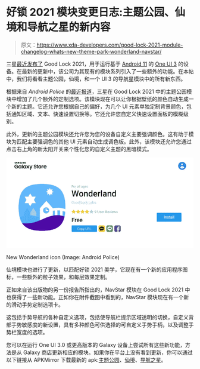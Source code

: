 # 好锁 2021 模块变更日志:主题公园、仙境和导航之星的新内容

> 原文：<https://www.xda-developers.com/good-lock-2021-module-changelog-whats-new-theme-park-wonderland-navstar/>

三星[最近发布了](https://www.xda-developers.com/samsung-good-lock-2021-modules-one-ui-3-android-11/) Good Lock 2021，用于运行基于 [Android 11](https://www.xda-developers.com/tag/android-11/) 的 [One UI 3](https://www.xda-developers.com/tag/samsung-one-ui-3-0/) 的设备。在最新的更新中，该公司为其现有的模块系列引入了一些额外的功能。在本帖中，我们将看看主题公园，仙境，和一个 UI 3 的导航星模块中的所有新东西。

根据来自 *Android Police* 的[最近报道](https://www.androidpolice.com/2021/01/21/good-lock-modules-theme-park-and-wonderland-get-new-features-in-one-ui-3-update/)，三星在 Good Lock 2021 中的主题公园模块中增加了几个额外的定制选项。该模块现在可以让你根据壁纸的颜色自动生成一个新的主题。它还允许您根据自己的偏好，为几个 UI 元素单独定制背景颜色，包括通知区域、文本、快速设置切换等。它还允许您自定义快速设置面板的模糊级别。

此外，更新的主题公园模块还允许您为您的设备自定义主要强调颜色。这有助于模块为匹配主要强调色的其他 UI 元素自动生成调色板。此外，该模块还允许您通过点击右上角的新太阳开关来个性化您的自定义主题的黑暗模式。

 <picture>![New Wonderland Good Lock module icon](img/e6527ec98e55df1f8b0aa9ed2ed9ef3c.png)</picture> 

New Wonderland icon (Image: Android Police)

仙境模块也进行了更新，以匹配好锁 2021 美学，它现在有一个新的应用程序图标，一些额外的粒子效果，和每层效果定制。

正如来自该出版物的另一份报告所指出的，NavStar 模块在 Good Lock 2021 中也获得了一些新功能。正如你在附件截图中看到的，NavStar 模块现在有一个新的滑动手势定制选项卡。

这包括手势导航的各种自定义选项，包括使导航栏提示区域透明的切换，自定义背部手势敏感度的新设置，具有多种颜色可供选择的可自定义手势手柄，以及调整手势栏宽度的选项。

您可以在运行 One UI 3.0 或更高版本的 Galaxy 设备上尝试所有这些新功能，方法是从 Galaxy 商店更新相应的模块。如果你在平台上没有看到更新，你可以通过以下链接从 APKMirror 下载最新的 apk:[主题公园](https://www.apkmirror.com/apk/samsung-electronics-co-ltd/samsung-theme-park/samsung-theme-park-1-0-08-2-release/)、[仙境](https://www.apkmirror.com/apk/samsung-electronics-co-ltd/wonderland/wonderland-1-1-07-release/wonderland-1-1-07-android-apk-download/)、[导航之星](https://www.apkmirror.com/apk/samsung-electronics-co-ltd/samsung-navstar/samsung-navstar-3-0-01-17-release/)。
